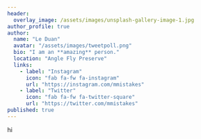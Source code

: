 ```yaml
---
header:
  overlay_image: /assets/images/unsplash-gallery-image-1.jpg
author_profile: true
author:
  name: "Le Duan"
  avatar: "/assets/images/tweetpoll.png"
  bio: "I am an **amazing** person." 
  location: "Angle Fly Preserve"
  links:
    - label: "Instagram"
      icon: "fab fa-fw fa-instagram"
      url: "https://instagram.com/mmistakes"
    - label: "Twitter"
      icon: "fab fa-fw fa-twitter-square"
      url: "https://twitter.com/mmistakes"
published: true
---
```
















hi
